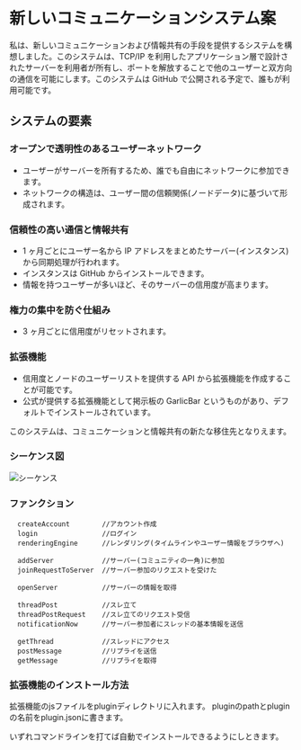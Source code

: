 # 新しいコミュニケーションシステム案

私は、新しいコミュニケーションおよび情報共有の手段を提供するシステムを構想しました。このシステムは、TCP/IP を利用したアプリケーション層で設計されたサーバーを利用者が所有し、ポートを解放することで他のユーザーと双方向の通信を可能にします。このシステムは GitHub で公開される予定で、誰もが利用可能です。

## システムの要素

### オープンで透明性のあるユーザーネットワーク

- ユーザーがサーバーを所有するため、誰でも自由にネットワークに参加できます。
- ネットワークの構造は、ユーザー間の信頼関係(ノードデータ)に基づいて形成されます。

### 信頼性の高い通信と情報共有

- 1 ヶ月ごとにユーザー名から IP アドレスをまとめたサーバー(インスタンス)から同期処理が行われます。
- インスタンスは GitHub からインストールできます。
- 情報を持つユーザーが多いほど、そのサーバーの信用度が高まります。

### 権力の集中を防ぐ仕組み

- 3 ヶ月ごとに信用度がリセットされます。

### 拡張機能

- 信用度とノードのユーザーリストを提供する API から拡張機能を作成することが可能です。
- 公式が提供する拡張機能として掲示板の GarlicBar というものがあり、デフォルトでインストールされています。

このシステムは、コミュニケーションと情報共有の新たな移住先となりえます。

### シーケンス図

![シーケンス](https://selfreliantmassivestatistics.openkitchensmoy.repl.co/シーケンス.png "シーケンス")

### ファンクション

```
  createAccount        //アカウント作成
  login                //ログイン
  renderingEngine      //レンダリング(タイムラインやユーザー情報をブラウザへ)

  addServer            //サーバー(コミュニティの一角)に参加
  joinRequestToServer  //サーバー参加のリクエストを受けた

  openServer           //サーバーの情報を取得

  threadPost           //スレ立て
  threadPostRequest    //スレ立てのリクエスト受信
  notificationNow      //サーバー参加者にスレッドの基本情報を送信

  getThread            //スレッドにアクセス
  postMessage          //リプライを送信
  getMessage           //リプライを取得
```


### 拡張機能のインストール方法
拡張機能のjsファイルをpluginディレクトリに入れます。
pluginのpathとpluginの名前をplugin.jsonに書きます。

いずれコマンドラインを打てば自動でインストールできるようにしときます。